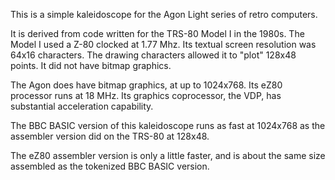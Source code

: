 This is a simple kaleidoscope for the Agon Light series of retro computers.

It is derived from code written for the TRS-80 Model I in the 1980s.
The Model I used a Z-80 clocked at 1.77 Mhz.
Its textual screen resolution was 64x16 characters. The drawing characters
allowed it to "plot" 128x48 points. It did not have bitmap graphics.

The Agon does have bitmap graphics, at up to 1024x768.
Its eZ80 processor runs at 18 MHz.
Its graphics coprocessor, the VDP, has substantial acceleration capability.

The BBC BASIC version of this kaleidoscope runs as fast at 1024x768 as the assembler
version did on the TRS-80 at 128x48.

The eZ80 assembler version is only a little faster, and is about the same size assembled
as the tokenized BBC BASIC version.
